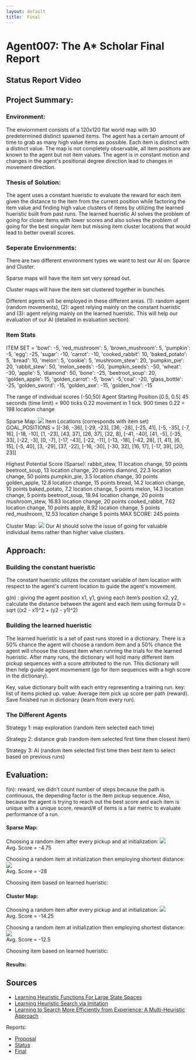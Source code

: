 ```yaml
---
layout: default
title:  Final
---
```


# Agent007: The A* Scholar Final Report

## Status Report Video

## Project Summary:

### Environment:
The enviornment consists of a 120x120 flat world map with 30 predetermined distinct spawned items. The agent has a certain amount of time to grab as many high value items as possible. Each item is distinct with a distinct value. The map is not completely observable, all item positions are known to the agent but not item values. The agent is in constant motion and changes in the agent's positional degree direction lead to changes in movement direction.

### Thesis of Solution:
The agent uses a constant hueristic to evaluate the reward for each item given the distance to the item from the current position while factoring the item value and finding high value clusters of items by utilizing the learned hueristic built from past runs. The learned hueristic AI solves the problem of going for closer items with lower scores and also solves the problem of going for the best singular item but missing item cluster locations that would lead to better overall scores. 

### Seperate Enviornments:
There are two different environment types we want to test our AI on: Sparce and Cluster.

Sparse maps will have the item set very spread out. 

Cluster maps will have the item set clustered together in bunches. 

Different agents will be employed in these different areas. (1): random agent (random movements), (2): agent relying mainly on the constant hueristic and (3): agent relying mainly on the learned hueristic. This will help our evaluation of our AI (detailed in evaluation section).

### Item Stats
ITEM SET = 'bowl': -5, 'red_mushroom': 5, 'brown_mushroom': 5, 'pumpkin': -5, 'egg': -25, 'sugar': -10, 'carrot': -10, 'cooked_rabbit': 10, 'baked_potato': 5, 'bread': 10, 'melon': 5, 'cookie': 5, 'mushroom_stew': 20, 'pumpkin_pie': 20, 'rabbit_stew': 50, 'melon_seeds': -50, 'pumpkin_seeds': -50, 'wheat': -30, 'apple': 5, 'diamond': 50, 'bone': -25, 'beetroot_soup': 20, 'golden_apple': 15, 'golden_carrot': -5, 'bow': -5,'coal': -20, 'glass_bottle': -25, 'golden_sword': -15, 'golden_axe': -15, 'golden_hoe': -15

The range of individual scores (-50,50)
Agent Starting Position [0.5, 0.5]
45 seconds (time limit) = 900 ticks
0.22 movement in 1 tick. 
900 times 0.22 = 198 location change

Sparse Map:
![](SparseMap.png?raw=true)
Item Locations (corresponds with item set)
GOAL_POSITIONS = [[-36, -36], [-29, -23], [36, -28], [-25, 41], [-5, -35], [-7, 16], [-18, -10], [1, -23], [43, 37],
                  [26, 37],
                  [32, 8], [-41, -40], [41, -5], [-35, 33], [-22, -3], [0, -7], [-17, -43], [-22, -11], [-13, -18],
                  [-42, 28],
                  [1, 41], [6, 15], [-5, 40], [3, -29], [37, -22], [-16, -30], [-30, 32], [16, 17], [-17, 39], [20, 23]]


Highest Potential Score (Sparse):
rabbit_stew, 11 location change, 50 points
beetroot_soup, 13 location change, 20 points
diamond, 22.3 location change, 50 points
pumpkin_pie, 3.5 location change, 30 points 
golden_apple, 12.8 location change, 15 points
bread, 14.2 location change, 10 points
baked_potato, 7.2 location change, 5 points
melon, 14.3 location change, 5 points
beetroot_soup, 18.94 location change, 20 points
mushroom_stew, 16.83 location change, 20 points
cooked_rabbit, 7.62 location change,  10 points 
apple,  8.92 location change, 5 points
red_mushroom, 12.53 location change 5 points
MAX SCORE: 245 points

Cluster Map:
![](ClusterMap.png?raw=true)
Our AI should solve the issue of going for valuable individual items rather than higher value clusters. 
## Approach:

### Building the constant hueristic
The constant hueristic utilizes the constant variable of item location with respect to the agent's current location to guide the agent's movement.

g(n) : giving the agent position x1, y1, giving each item’s position x2, y2, calculate the distance between the agent and each item using formula D = sqrt ((x2 - x1)^2 + (y2 - y1)^2) 

### Building the learned hueristic
The learned hueristic is a set of past runs stored in a dictionary. There is a 50% chance the agent will choose a random item and a 50% chance the agent will choose the closest item when running the trials for the learned hueristic. After many runs, the dictionary will hold many different item pickup sequences with a score attributed to the run. This dictionary will then help guide agent movmement (go for item sequences with a high score in the dictionary).

Key, value dictionary built with each entry representing a training run.
key: list of items picked up.
value: Average item pick up score per path (reward).
Save finished run in dictionary (learn from every run).


### The Different Agents
Strategy 1: map exploration (random item selected each time)

Strategy 2: distance grab (random item selected first time then closest item)

Strategy 3: AI (random item selected first time then best item to select based on previous runs)

## Evaluation:
f(n): reward, we didn’t count number of steps because the path is continuous, the depending factor is the item pickup sequence. Also, because the agent is trying to reach out the best score and each item is unique with a unique score, reward/# of items is a fair metric to evaluate performance of a run.

#### Sparse Map:
Choosing a random item after every pickup and at initialization: 
![](RandomSparse.png?raw=true)
<br>
Avg. Score = -4.75 

Choosing a random item at initialization then employing shortest distance:
![](ShortestPathSparse.png?raw=true)
<br>
Avg. Score = -28

Choosing item based on learned hueristic: 


#### Cluster Map:

Choosing a random item after every pickup and at initialization: 
![](RandomCluster.png?raw=true)
<br>
Avg. Score = -14.25 

Choosing a random item at initialization then employing shortest distance:
![](ShortestPathCluster.png?raw=true)
<br>
Avg. Score = -12.5

Choosing item based on learned hueristic: 

#### Results:


## Sources
- [Learning Heuristic Functions For Large State Spaces](https://www.sciencedirect.com/science/article/pii/S0004370211000877?fbclid=IwAR3o29EXShje6HAfJ-OC908yusSttGQ1AaaLXFmG_2wmK_0_tiwZCSYQCDI) 
- [Learning Heuristic Search via Imitation](http://proceedings.mlr.press/v78/bhardwaj17a/bhardwaj17a.pdf)
- [Learning to Search More Efficiently from Experience: A Multi-Heuristic Approach](https://www.cs.cmu.edu/~maxim/files/learningtosearch_socs15.pdf)

Reports:

- [Proposal](proposal.html)
- [Status](status.html)
- [Final](final.html)







